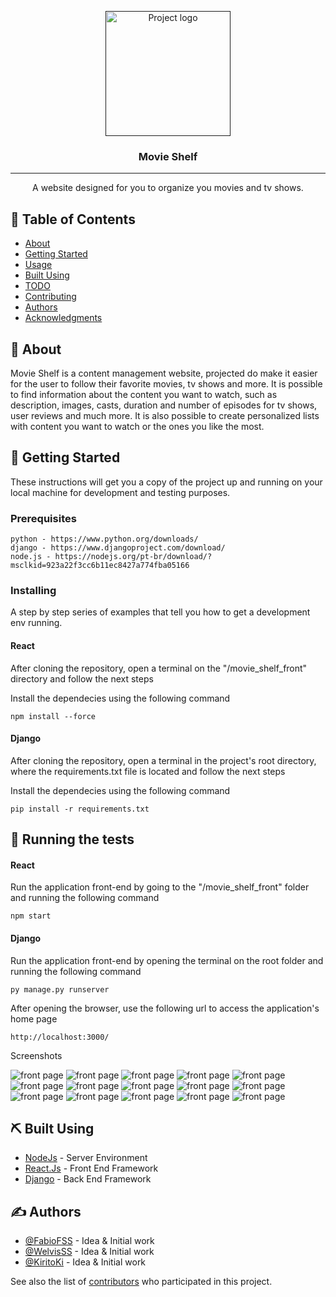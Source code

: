 <p align="center">
  <a href="" rel="noopener">
 <img width=200px height=200px src="https://github.com/FabioFSS/Movie-Shelf/blob/main/screenshots/logo.png?raw=true" alt="Project logo"></a>
</p>

<h3 align="center">Movie Shelf</h3>

---

<p align="center"> A website designed for you to organize you movies and tv shows.
    <br> 
</p>

## 📝 Table of Contents

-   [About](#about)
-   [Getting Started](#getting_started)
-   [Usage](#usage)
-   [Built Using](#built_using)
-   [TODO](../TODO.md)
-   [Contributing](../CONTRIBUTING.md)
-   [Authors](#authors)
-   [Acknowledgments](#acknowledgement)

## 🧐 About <a name = "about"></a>

Movie Shelf is a content management website, projected do make it easier for the user to follow their favorite movies, tv shows and more. It is possible to find information about the content you want to watch, such as description, images, casts, duration and number of episodes for tv shows, user reviews and much more. It is also possible to create personalized lists with content you want to watch or the ones you like the most.

## 🏁 Getting Started <a name = "getting_started"></a>

These instructions will get you a copy of the project up and running on your local machine for development and testing purposes.

### Prerequisites

```
python - https://www.python.org/downloads/
django - https://www.djangoproject.com/download/
node.js - https://nodejs.org/pt-br/download/?msclkid=923a22f3cc6b11ec8427a774fba05166
```

### Installing

A step by step series of examples that tell you how to get a development env running.

#### React

After cloning the repository, open a terminal on the "/movie_shelf_front" directory and follow the next steps

Install the dependecies using the following command

```
npm install --force
```

#### Django

After cloning the repository, open a terminal in the project's root directory, where the requirements.txt file is located and follow the next steps

Install the dependecies using the following command

```
pip install -r requirements.txt
```

## 🔧 Running the tests <a name = "tests"></a>

#### React

Run the application front-end by going to the "/movie_shelf_front" folder and running the following command

```
npm start
```

#### Django

Run the application front-end by opening the terminal on the root folder and running the following command

```
py manage.py runserver
```

After opening the browser, use the following url to access the application's home page

```
http://localhost:3000/
```

Screenshots

![front page](https://raw.githubusercontent.com/FabioFSS/Movie-Shelf/main/screenshots/login.png)
![front page](https://raw.githubusercontent.com/FabioFSS/Movie-Shelf/main/screenshots/signup.png)
![front page](https://raw.githubusercontent.com/FabioFSS/Movie-Shelf/main/screenshots/home.png)
![front page](https://raw.githubusercontent.com/FabioFSS/Movie-Shelf/main/screenshots/profile.png)
![front page](https://raw.githubusercontent.com/FabioFSS/Movie-Shelf/main/screenshots/lists.png)
![front page](https://raw.githubusercontent.com/FabioFSS/Movie-Shelf/main/screenshots/lists_detail.png)
![front page](https://raw.githubusercontent.com/FabioFSS/Movie-Shelf/main/screenshots/progress.png)
![front page](https://raw.githubusercontent.com/FabioFSS/Movie-Shelf/main/screenshots/reviews.png)
![front page](https://raw.githubusercontent.com/FabioFSS/Movie-Shelf/main/screenshots/search_movies.png)
![front page](https://raw.githubusercontent.com/FabioFSS/Movie-Shelf/main/screenshots/search_tv_shows.png)
![front page](https://raw.githubusercontent.com/FabioFSS/Movie-Shelf/main/screenshots/settings.png)
![front page](https://raw.githubusercontent.com/FabioFSS/Movie-Shelf/main/screenshots/detail_movies.png)
![front page](https://raw.githubusercontent.com/FabioFSS/Movie-Shelf/main/screenshots/detail_tv_shows.png)
![front page](https://raw.githubusercontent.com/FabioFSS/Movie-Shelf/main/screenshots/detail_season.png)
![front page](https://raw.githubusercontent.com/FabioFSS/Movie-Shelf/main/screenshots/detail_episode.png)

## ⛏️ Built Using <a name = "built_using"></a>

-   [NodeJs](https://nodejs.org/en/) - Server Environment
-   [React.Js](https://reactjs.org/) - Front End Framework
-   [Django](https://www.djangoproject.com/) - Back End Framework

## ✍️ Authors <a name = "authors"></a>

-   [@FabioFSS](https://github.com/FabioFSS) - Idea & Initial work
-   [@WelvisSS](https://github.com/WelvisSS) - Idea & Initial work
-   [@KiritoKi](https://github.com/KiritoKi) - Idea & Initial work

See also the list of [contributors](https://github.com/FabioFSS/Movie-Shelf/contributors) who participated in this project.
